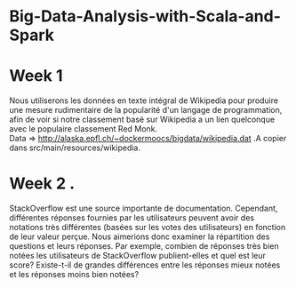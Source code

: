 # Big-Data-Analysis-with-Scala-and-Spark

# Week 1 
Nous utiliserons les données en texte intégral de Wikipedia pour produire une mesure rudimentaire
de la popularité d'un langage de programmation, afin de voir si notre classement basé sur Wikipedia a un lien quelconque   
avec le populaire classement Red Monk.  
Data => http://alaska.epfl.ch/~dockermoocs/bigdata/wikipedia.dat .A copier dans src/main/resources/wikipedia.  

# Week 2 . 
StackOverflow est une source importante de documentation. Cependant, différentes réponses fournies par les utilisateurs peuvent avoir des notations très différentes (basées sur les votes des utilisateurs) en fonction de leur valeur perçue. Nous aimerions donc examiner la répartition des questions et leurs réponses. Par exemple, combien de réponses très bien notées les utilisateurs de StackOverflow publient-elles et quel est leur score? Existe-t-il de grandes différences entre les réponses mieux notées et les réponses moins bien notées?  
